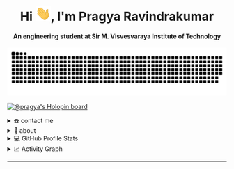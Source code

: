 <div align="center">
<h1 align="center">Hi <img width="35" src="https://github.com/1999AZZAR/1999AZZAR/blob/main/resources/img/waving.gif">, I'm Pragya Ravindrakumar</h1>
<h4 align="center">An engineering student at Sir M. Visvesvaraya Institute of Technology</h4>
</div>

<div align="center">
  <a href="https://1999azzar.github.io/1999AZZAR/">
  <img  src="https://github.com/1999AZZAR/1999AZZAR/blob/main/resources/img/grid-snake.svg"
       alt="snake" /></a>
</div>


[![@pragya's Holopin board](https://holopin.me/pragya)](https://holopin.io/@pragya)

<details>
  <summary>☎️ contact me</summary>
<div>
  <samp>
    <h2 align="center">😎 you can reach me by:</h2>
    <p align="center">
      <br/>
      <a href="https://www.linkedin.com/in/pragya-ravindrakumar-8b881b206/" target="blank"><img align="center"
         src="https://img.shields.io/badge/linkedin-%231DA1F2.svg?style=for-the-badge&logo=linkedin&logoColor=white"
         alt="Pragya" height="30"/></a>
      <a href="https://m.facebook.com/prajju.prajju.714" target="blank"><img align="center"
         src="https://img.shields.io/badge/facebook-4267B2.svg?style=for-the-badge&logo=facebook&logoColor=white"
         alt="Pragya" height="30"/></a>
      <a href="https://mailto:pragya04r@gmail.com" target="blank"><img align="center"
         src="https://img.shields.io/badge/gmail-EA4335.svg?style=for-the-badge&logo=gmail&logoColor=white"
         alt="Pragya" height="30"/></a>
    </p>
  <p align="center">
      <a href="https://www.instagram.com/eccentricaatma" target="blank"><img align="center"
         src="https://img.shields.io/badge/instagram-%23E4405F.svg?style=for-the-badge&logo=Instagram&logoColor=white"
         alt="Pragya" height="30"/></a>
<!--       <a href="https://twitter.com/siapa_hayosiapa" target="blank"><img align="center"
         src="https://img.shields.io/badge/twitter-1DA1F2.svg?style=for-the-badge&logo=twitter&logoColor=white"
         alt="azzar" height="30"/></a> -->
      <br>
    </p>
  </samp>
</div>
</details>

<details>
  <summary>🧮 about</summary>
<div>
<h2 align="center">🧮 About this Account</h2>
 <p align="center">
  <a href="github.com/Pragya1904" target="blank"><img align="center" 
     src="https://badges.pufler.dev/visits/Pragya1904/Pragya1904?style=for-the-badge&color=e74c3c&logo=github&label=Spying+Counter"
     alt="spying counter" /></a>
  <a href="github.com/Pragya1904" target="blank"><img align="center" 
     src="https://badges.pufler.dev/years/Pragya1904/?style=for-the-badge&color=27a4fb&logo=github&label=Account+Age"
     alt="account age" /></a>
  </p>
  <p align="center">
  <a href="github.com/Pragya1904" target="blank"><img align="center" 
     src="https://badges.pufler.dev/updated/Pragya1904/Pragya1904?style=for-the-badge&color=ff00b4&logo=github&label=Profile+Updated"
     alt="updated" /></a>
  <a href="github.com/Pragya1904" target="blank"><img align="center" 
     src="https://badges.pufler.dev/repos/Pragya1904/?style=for-the-badge&color=251ee7&logo=github&label=Public+Repos"
     alt="repos" /></a>
 </p>
</div>
</details>

<details> 
  <summary>💻 GitHub Profile Stats</summary>
  <div>
    <h2 align="center"> 📊 Github stats </h2>
      <br/>
        <p align="center">
          <a href="https://github.com/Pragya1904/">
          <img src="https://github-readme-stats.vercel.app/api/top-langs/?username=Pragya1904&langs_count=6&theme=gruvbox&layout=compact&hide_border=true" alt="Pragya1904 :: Top Langs" /></a>
        </p>
        <p align="center">
          <a href="https://github.com/Pragya1904/">
          <img width="49.5%" src="https://github-readme-stats.vercel.app/api?username=Pragya1904&show_icons=true&theme=gruvbox&hide_border=true" />
          <img width="49.5%" src="https://github-readme-streak-stats.herokuapp.com/?user=Pragya1904&theme=gruvbox&hide_border=true" />
          </a>
       </p>
     <br>
  </div>    
</details>

<details>
  <summary>📈 Activity Graph</summary>
  <br/>
  <h2 align="center"> my current activity </h2>
<a href="https://github.com/Pragya1904/github-readme-activity-graph"><img alt="Pragya's Activity Graph" src="https://activity-graph.herokuapp.com/graph/?username=Pragya1904&bg_color=000&color=fff&line=00E676&point=fff&hide_border=true" /></a>
</details>

------
